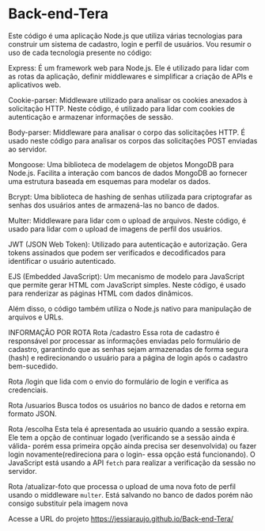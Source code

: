 # Back-end-Tera


Este código é uma aplicação Node.js que utiliza várias tecnologias para construir um sistema de cadastro, login e perfil de usuários. Vou resumir o uso de cada tecnologia presente no código:

Express: É um framework web para Node.js. Ele é utilizado para lidar com as rotas da aplicação, definir middlewares e simplificar a criação de APIs e aplicativos web.

Cookie-parser: Middleware utilizado para analisar os cookies anexados à solicitação HTTP. Neste código, é utilizado para lidar com cookies de autenticação e armazenar informações de sessão.

Body-parser: Middleware para analisar o corpo das solicitações HTTP. É usado neste código para analisar os corpos das solicitações POST enviadas ao servidor.

Mongoose: Uma biblioteca de modelagem de objetos MongoDB para Node.js. Facilita a interação com bancos de dados MongoDB ao fornecer uma estrutura baseada em esquemas para modelar os dados.

Bcrypt: Uma biblioteca de hashing de senhas utilizada para criptografar as senhas dos usuários antes de armazená-las no banco de dados.

Multer: Middleware para lidar com o upload de arquivos. Neste código, é usado para lidar com o upload de imagens de perfil dos usuários.

JWT (JSON Web Token): Utilizado para autenticação e autorização. Gera tokens assinados que podem ser verificados e decodificados para identificar o usuário autenticado.

EJS (Embedded JavaScript): Um mecanismo de modelo para JavaScript que permite gerar HTML com JavaScript simples. Neste código, é usado para renderizar as páginas HTML com dados dinâmicos.

Além disso, o código também utiliza o Node.js nativo para manipulação de arquivos e URLs.




INFORMAÇÃO POR ROTA
Rota /cadastro
Essa rota de cadastro é responsável por processar as informações enviadas pelo formulário de cadastro, garantindo que as senhas sejam armazenadas de forma segura (hash) e redirecionando o usuário para a página de login após o cadastro bem-sucedido.

Rota /login que lida com o envio do formulário de login e verifica as credenciais.

Rota /usuarios
Busca todos os usuários no banco de dados e retorna em formato JSON.


Rota /escolha
Esta tela é apresentada ao usuário quando a sessão expira. Ele tem a opção de continuar logado (verificando se a sessão ainda é válida- porém essa primeira opção ainda precisa ser desenvolvida) ou fazer login novamente(redireciona para o login- essa opção está funcionando). 
O JavaScript está usando a API `fetch` para realizar a verificação da sessão no servidor. 

Rota /atualizar-foto que processa o upload de uma nova foto de perfil usando o middleware `multer`.
Está salvando no banco de dados porém não consigo substituir pela imagem nova 

Acesse a URL do projeto 
https://jessiaraujo.github.io/Back-end-Tera/
